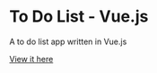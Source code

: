 # To Do List - Vue.js
A to do list app written in Vue.js

[View it here](https://branflakes7.github.io/to-do-list-vuejs/index.html)
